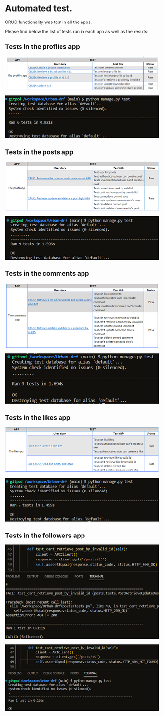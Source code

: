 # Automated test.

CRUD functionality was test in all the apps.

Please find below the list of tests run in each app as well as the results:

## Tests in the profiles app

![profiles_report](/static/images/test/picture_1.png)

![profiles_results](/static/images/test/picture_2.png)

## Tests in the posts app

![posts_report](/static/images/test/picture_3.png)

![posts_results](/static/images/test/picture_4.png)

## Tests in the comments app

![comments_results](/static/images/test/picture_5.png)

![comments_results](/static/images/test/picture_6.png)

## Tests in the likes app

![likes_results](/static/images/test/picture_7.png)

![likes_results](/static/images/test/picture_8.png)

## Tests in the followers app

![followers_results](/static/images/test/picture_9.png)

![followers_results](/static/images/test/picture_10.png)


